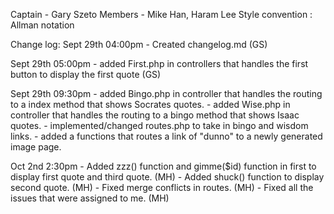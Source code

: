 Captain - Gary Szeto
Members - Mike Han, Haram Lee
Style convention : Allman notation


Change log:
Sept 29th 04:00pm - Created changelog.md (GS)

Sept 29th 05:00pm - added First.php in controllers that handles the first button to display the first quote (GS)

Sept 29th 09:30pm - added Bingo.php in controller that handles the routing to a index method that shows Socrates quotes.
				  - added Wise.php in controller that handles the routing to a bingo method that shows Isaac quotes.
				  - implemented/changed routes.php to take in bingo and wisdom links.
				  - added a functions that routes a link of "dunno" to a newly generated image page.

Oct 2nd 2:30pm 	  - Added zzz() function and gimme($id) function in first to display first quote and 
					third quote. (MH)
				  - Added shuck() function to display second quote. (MH)
				  - Fixed merge conflicts in routes. (MH)
				  - Fixed all the issues that were assigned to me. (MH)



